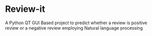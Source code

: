 # Review-it
A Python QT GUI Based project to predict whether a review is positive review or a negative review employing Natural language processing
